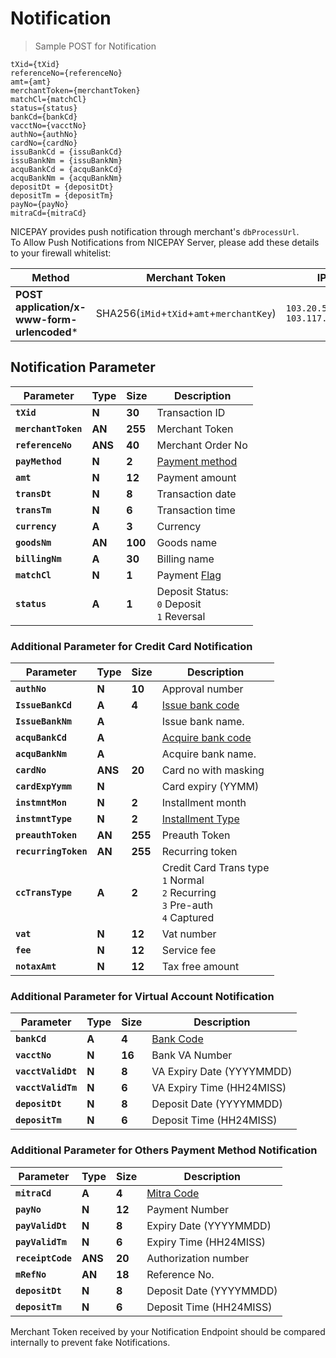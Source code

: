 # Notification

> Sample POST for Notification

```
tXid={tXid}  
referenceNo={referenceNo}  
amt={amt}  
merchantToken={merchantToken}  
matchCl={matchCl}
status={status}
bankCd={bankCd}
vacctNo={vacctNo}
authNo={authNo}
cardNo={cardNo}
issuBankCd = {issuBankCd}
issuBankNm = {issuBankNm}
acquBankCd = {acquBankCd}
acquBankNm = {acquBankNm}
depositDt = {depositDt}
depositTm = {depositTm}
payNo={payNo}
mitraCd={mitraCd}
```

NICEPAY provides push notification through merchant's `dbProcessUrl`.<br>
To Allow Push Notifications from NICEPAY Server, please add these details to your firewall whitelist:

| **Method**                                      | Merchant Token                            | IP                                     | User-Agent                                                   |
| ----------------------------------------------- | ----------------------------------------- | -------------------------------------- | ------------------------------------------------------------ |
| **POST** **application/x-www-form-urlencoded*** | SHA256(`iMid`+`tXid`+`amt`+`merchantKey`) | `103.20.51.0/24` <br> `103.117.8.0/24` | `User-Agent: Jakarta Commons-HttpClient/3.1`                 |

## Notification Parameter

| **Parameter**       | **Type** | **Size** | Description                                          |
| ------------------- | -------- | -------- | ---------------------------------------------------- |
| **`tXid`**          | **N**    | **30**   | Transaction ID                                       |
| **`merchantToken`** | **AN**   | **255**  | Merchant Token                                       |
| **`referenceNo`**   | **ANS**  | **40**   | Merchant Order No                                    |
| **`payMethod`**     | **N**    | **2**    | [Payment method](#payment-method)                    |
| **`amt`**           | **N**    | **12**   | Payment amount                                       |
| **`transDt`**       | **N**    | **8**    | Transaction date                                     |
| **`transTm`**       | **N**    | **6**    | Transaction time                                     |
| **`currency`**      | **A**    | **3**    | Currency                                             |
| **`goodsNm`**       | **AN**   | **100**  | Goods name                                           |
| **`billingNm`**     | **A**    | **30**   | Billing name                                         |
| **`matchCl`**       | **N**    | **1**    | Payment [Flag](#notification-match-amount-indicator) |
| **`status`**        | **A**    | **1**    | Deposit Status:<br>`0` Deposit<br>`1` Reversal       |

### Additional Parameter for Credit Card Notification

| **Parameter**        | **Type** | **Size** | Description                                                  |
| -------------------- | -------- | -------- | ------------------------------------------------------------ |
| **`authNo`**         | **N**    | **10**   | Approval number                                              |
| **`IssueBankCd`**    | **A**    | **4**    | [Issue bank code](#bank-code)                                |
| **`IssueBankNm`**    | **A**    |          | Issue bank name.                                             |
| **`acquBankCd`**     | **A**    |          | [Acquire bank code](#bank-code)                              |
| **`acquBankNm`**     | **A**    |          | Acquire bank name.                                           |
| **`cardNo`**         | **ANS**  | **20**   | Card no with masking                                         |
| **`cardExpYymm`**    | **N**    |          | Card expiry (YYMM)                                           |
| **`instmntMon`**     | **N**    | **2**    | Installment month                                            |
| **`instmntType`**    | **N**    | **2**    | [Installment Type](#installment-type)                        |
| **`preauthToken`**   | **AN**   | **255**  | Preauth Token                                                |
| **`recurringToken`** | **AN**   | **255**  | Recurring token                                              |
| **`ccTransType`**    | **A**    | **2**    | Credit Card Trans type<br>`1` Normal<br>`2` Recurring<br>`3` Pre-auth<br>`4` Captured |
| **`vat`**            | **N**    | **12**   | Vat number                                                   |
| **`fee`**            | **N**    | **12**   | Service fee                                                  |
| **`notaxAmt`**       | **N**    | **12**   | Tax free amount                                              |

### Additional Parameter for Virtual Account Notification

| **Parameter**      | **Type** | **Size** | Description                  |
| ------------------ | -------- | -------- | ---------------------------- |
| **`bankCd`**       | **A**    | **4**    | [Bank Code](#bank-code)      |
| **`vacctNo`**      | **N**    | **16**   | Bank VA Number               |
| **`vacctValidDt`** | **N**    | **8**    | VA Expiry Date (YYYYMMDD)    |
| **`vacctValidTm`** | **N**    | **6**    | VA Expiry Time	(HH24MISS)    |
| **`depositDt`**    | **N**    | **8**    | Deposit Date (YYYYMMDD)      |
| **`depositTm`**    | **N**    | **6**    | Deposit Time (HH24MISS)      |

### Additional Parameter for Others Payment Method Notification

| **Parameter**     | **Type** | **Size** | Description               |
| ----------------- | -------- | -------- | ------------------------- |
| **`mitraCd`**     | **A**    | **4**    | [Mitra Code](#mitra-code) |
| **`payNo`**       | **N**    | **12**   | Payment Number            |
| **`payValidDt`**  | **N**    | **8**    | Expiry Date (YYYYMMDD)    |
| **`payValidTm`**  | **N**    | **6**    | Expiry Time (HH24MISS)    |
| **`receiptCode`** | **ANS**  | **20**   | Authorization number      |
| **`mRefNo`**      | **AN**   | **18**   | Reference No.             |
| **`depositDt`**   | **N**    | **8**    | Deposit Date (YYYYMMDD)   |
| **`depositTm`**   | **N**    | **6**    | Deposit Time (HH24MISS)   |

<aside class="notice">
Merchant Token received by your Notification Endpoint should be compared internally to prevent fake Notifications.
</aside>
